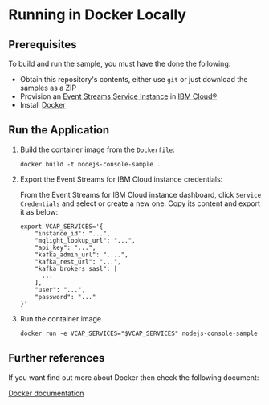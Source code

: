 
# Running in Docker Locally

## Prerequisites
To build and run the sample, you must have the done the following:

* Obtain this repository's contents, either use `git` or just download the samples as a ZIP
* Provision an [Event Streams Service Instance](https://console.ng.bluemix.net/catalog/services/message-hub/) in [IBM Cloud®](https://console.ng.bluemix.net/)
* Install [Docker](https://docs.docker.com/install/)

## Run the Application

1. Build the container image from the `Dockerfile`:
    ```shell
    docker build -t nodejs-console-sample .
    ```

2. Export the Event Streams for IBM Cloud instance credentials:

    From the Event Streams for IBM Cloud instance dashboard, click `Service Credentials` and select or create a new one. Copy its content and export it as below:
    ```shell
    export VCAP_SERVICES='{
        "instance_id": "...",
        "mqlight_lookup_url": "...",
        "api_key": "...",
        "kafka_admin_url": "....",
        "kafka_rest_url": "...",
        "kafka_brokers_sasl": [
          ...
        ],
        "user": "...",
        "password": "..."
    }'
    ```

3. Run the container image
    ```shell
    docker run -e VCAP_SERVICES="$VCAP_SERVICES" nodejs-console-sample
    ```

## Further references

If you want find out more about Docker then check the following document:

[Docker documentation](https://docs.docker.com/install/overview/)
